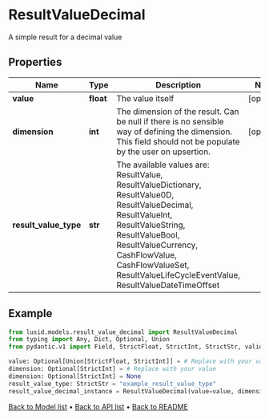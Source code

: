 # ResultValueDecimal

A simple result for a decimal value
## Properties
Name | Type | Description | Notes
------------ | ------------- | ------------- | -------------
**value** | **float** | The value itself | [optional] 
**dimension** | **int** | The dimension of the result. Can be null if there is no sensible way of defining the dimension. This field should not be  populate by the user on upsertion. | [optional] 
**result_value_type** | **str** | The available values are: ResultValue, ResultValueDictionary, ResultValue0D, ResultValueDecimal, ResultValueInt, ResultValueString, ResultValueBool, ResultValueCurrency, CashFlowValue, CashFlowValueSet, ResultValueLifeCycleEventValue, ResultValueDateTimeOffset | 
## Example

```python
from lusid.models.result_value_decimal import ResultValueDecimal
from typing import Any, Dict, Optional, Union
from pydantic.v1 import Field, StrictFloat, StrictInt, StrictStr, validator

value: Optional[Union[StrictFloat, StrictInt]] = # Replace with your value
dimension: Optional[StrictInt] = # Replace with your value
dimension: Optional[StrictInt] = None
result_value_type: StrictStr = "example_result_value_type"
result_value_decimal_instance = ResultValueDecimal(value=value, dimension=dimension, result_value_type=result_value_type)

```

[Back to Model list](../README.md#documentation-for-models) &#8226; [Back to API list](../README.md#documentation-for-api-endpoints) &#8226; [Back to README](../README.md)

